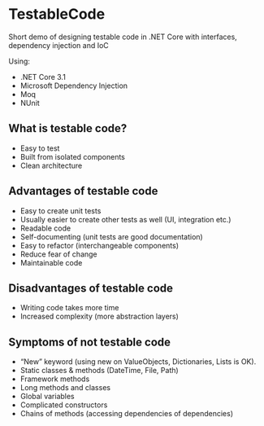 # TestableCode
Short demo of designing testable code in .NET Core with interfaces, dependency injection and IoC

Using:
- .NET Core 3.1
- Microsoft Dependency Injection
- Moq
- NUnit

## What is testable code?

- Easy to test
- Built from isolated components
- Clean architecture

## Advantages of testable code

- Easy to create unit tests
- Usually easier to create other tests as well (UI, integration etc.)
- Readable code
- Self-documenting (unit tests are good documentation)
- Easy to refactor (interchangeable components)
- Reduce fear of change
- Maintainable code

## Disadvantages of testable code

- Writing code takes more time
- Increased complexity (more abstraction layers)

## Symptoms of not testable code

- “New” keyword (using new on ValueObjects, Dictionaries, Lists is OK).
- Static classes & methods (DateTime, File, Path)
- Framework methods
- Long methods and classes
- Global variables
- Complicated constructors
- Chains of methods (accessing dependencies of dependencies)
